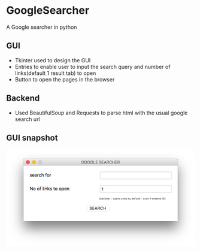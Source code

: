 # GoogleSearcher
A Google searcher in python

## GUI
- Tkinter used to design the GUI
- Entries to enable user to input the search query and number of links(default 1 result tab) to open
- Button to open the pages in the browser

## Backend
- Used BeautifulSoup and Requests to parse html with the usual google search url

## GUI snapshot
![Alt text](https://github.com/HarinieR/GoogleSearcher/raw/master/Screenshots/Google-Searcher.png "ScreenShot")
